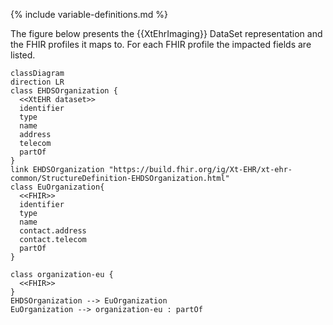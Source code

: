 {% include variable-definitions.md %}

The figure below presents the {{XtEhrImaging}} DataSet representation and the FHIR profiles it maps to. For each FHIR profile the impacted fields are listed.

```mermaid
classDiagram
direction LR
class EHDSOrganization {
  <<XtEHR dataset>>
  identifier
  type
  name
  address
  telecom
  partOf
}
link EHDSOrganization "https://build.fhir.org/ig/Xt-EHR/xt-ehr-common/StructureDefinition-EHDSOrganization.html"
class EuOrganization{
  <<FHIR>>
  identifier
  type
  name
  contact.address
  contact.telecom
  partOf
}

class organization-eu {
  <<FHIR>>
}
EHDSOrganization --> EuOrganization
EuOrganization --> organization-eu : partOf
```

